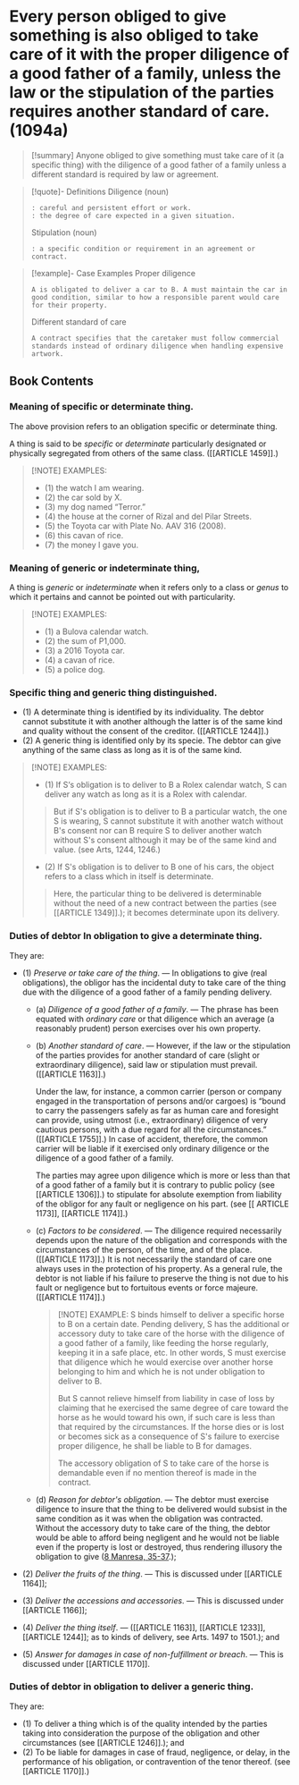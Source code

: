 # Every person obliged to give something is also obliged to take care of it with the proper diligence of a good father of a family, unless the law or the stipulation of the parties requires another standard of care. (1094a)

> [!summary] Anyone obliged to give something must take care of it (a specific thing) with the diligence of a good father of a family unless a different standard is required by law or agreement.

> [!quote]- Definitions
> Diligence (noun)
> ```
> : careful and persistent effort or work.
> : the degree of care expected in a given situation.
> ```
> Stipulation (noun)
> ```
> : a specific condition or requirement in an agreement or contract.
> ```

> [!example]- Case Examples
> Proper diligence
> ```
> A is obligated to deliver a car to B. A must maintain the car in good condition, similar to how a responsible parent would care for their property.
> ```
> Different standard of care
> ```
> A contract specifies that the caretaker must follow commercial standards instead of ordinary diligence when handling expensive artwork.
> ```

## Book Contents

### Meaning of specific or determinate thing.
The above provision refers to an obligation specific or determinate thing.

A thing is said to be *specific* or *determinate* particularly designated or physically segregated from others of the same class. ([[ARTICLE 1459]].)

> [!NOTE] EXAMPLES:
> - (1) the watch I am wearing.
> - (2) the car sold by X.
> - (3) my dog named “Terror.”
> - (4) the house at the corner of Rizal and del Pilar Streets.
> - (5) the Toyota car with Plate No. AAV 316 (2008).
> - (6) this cavan of rice.
> - (7) the money I gave you.

### Meaning of generic or indeterminate thing,
A thing is *generic* or *indeterminate* when it refers only to a class or *genus* to which it pertains and cannot be pointed out with particularity.

> [!NOTE] EXAMPLES:
> - (1) a Bulova calendar watch.
> - (2) the sum of P1,000.
> - (3) a 2016 Toyota car.
> - (4) a cavan of rice.
> - (5) a police dog.

### Specific thing and generic thing distinguished.
- (1) A determinate thing is identified by its individuality. The debtor cannot substitute it with another although the latter is of the same kind and quality without the consent of the creditor. ([[ARTICLE 1244]].)
- (2) A generic thing is identified only by its specie. The debtor can give anything of the same class as long as it is of the same kind.

> [!NOTE] EXAMPLES:
> - (1) If S‘s obligation is to deliver to B a Rolex calendar watch, S can deliver any watch as long as it is a Rolex with calendar.
>
> >  But if S's obligation is to deliver to B a particular watch, the one S is wearing, S cannot substitute it with another watch without B's consent nor can B require S to deliver another watch without S's consent although it may be of the same kind and value. (see Arts, 1244, 1246.)
>
> - (2) If S's obligation is to deliver to B one of his cars, the object refers to a class which in itself is determinate.
> 
> > Here, the particular thing to be delivered is determinable without the need of a new contract between the parties (see [[ARTICLE 1349]].); it becomes determinate upon its delivery.

### Duties of debtor In obligation to give a determinate thing.
They are:

- (1) *Preserve or take care of the thing*. — In obligations to give (real obligations), the obligor has the incidental duty to take care of the thing due with the diligence of a good father of a family pending delivery.

    - (a) *Diligence of a good father of a family*. — The phrase has been equated with *ordinary care* or that diligence which an average (a reasonably prudent) person exercises over his own property.

    - (b) *Another standard of care*. — However, if the law or the stipulation of the parties provides for another standard of care (slight or extraordinary diligence), said law or stipulation must prevail. ([[ARTICLE 1163]].)
    
        Under the law, for instance, a common carrier (person or company engaged in the transportation of persons and/or cargoes) is “bound to carry the passengers safely as far as human care and foresight can provide, using utmost (i.e., extraordinary) diligence of very cautious persons, with a due regard for all the circumstances.” ([[ARTICLE 1755]].) In case of accident, therefore, the common carrier will be liable if it exercised only ordinary diligence or the diligence of a good father of a family.

        The parties may agree upon diligence which is more or less than that of a good father of a family but it is contrary to public policy (see [[ARTICLE 1306]].) to stipulate for absolute exemption from liability of the obligor for any fault or negligence on his part. (see [[ ARTICLE 1173]], [[ARTICLE 1174]].)

    - (c) *Factors to be considered*. — The diligence required necessarily depends upon the nature of the obligation and corresponds with the circumstances of the person, of the time, and of the place. ([[ARTICLE 1173]].) It is not necessarily the standard of care one always uses in the protection of his property. As a general rule, the debtor is not liable if his failure to preserve the thing is not due to his fault or negligence but to fortuitous events or force majeure. ([[ARTICLE 1174]].)

	    > [!NOTE] EXAMPLE:
	    > S binds himself to deliver a specific horse to B on a certain date. Pending delivery, S has the additional or accessory duty to take care of the horse with the diligence of a good father of a family, like feeding the horse regularly, keeping it in a safe place, etc. In other words, S must exercise that diligence which he would exercise over another horse belonging to him and which he is not under obligation to deliver to B.
	    > 
	    > But S cannot relieve himself from liability in case of loss by claiming that he exercised the same degree of care toward the horse as he would toward his own, if such care is less than that required by the circumstances. If the horse dies or is lost or becomes sick as a consequence of S's failure to exercise proper diligence, he shall be liable to B for damages.
	    > 
	    > The accessory obligation of S to take care of the horse is demandable even if no mention thereof is made in the contract.

	- (d) *Reason for debtor's obligation*. — The debtor must exercise diligence to insure that the thing to be delivered would subsist in the same condition as it was when the obligation was contracted. Without the accessory duty to take care of the thing, the debtor would be able to afford being negligent and he would not be liable even if the property is lost or destroyed, thus rendering illusory the obligation to give ([8 Manresa, 35-37](https://web.archive.org/web/20220522113949/https://www.uma.es/spanish-philippine-law-archive/navegador_de_ficheros/Law/descargar/Manresa/comentarios_Al_Codigo_Civil_Manresa_T08.pdf).);

- (2) *Deliver the fruits of the thing*. — This is discussed under [[ARTICLE 1164]];
- (3) *Deliver the accessions and accessories*. — This is discussed under [[ARTICLE 1166]];
- (4) *Deliver the thing itself*. — ([[ARTICLE 1163]], [[ARTICLE 1233]], [[ARTICLE 1244]]; as to kinds of delivery, see Arts. 1497 to 1501.); and
- (5) *Answer for damages in case of non-fulfillment or breach*. — This is discussed under [[ARTICLE 1170]].

### Duties of debtor in obligation to deliver a generic thing.
They are:

- (1) To deliver a thing which is of the quality intended by the parties taking into consideration the purpose of the obligation and other circumstances (see [[ARTICLE 1246]].); and
- (2) To be liable for damages in case of fraud, negligence, or delay, in the performance of his obligation, or contravention of the tenor thereof. (see [[ARTICLE 1170]].)
